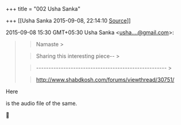 +++
title = "002 Usha Sanka"

+++
[[Usha Sanka	2015-09-08, 22:14:10 [Source](https://groups.google.com/g/samskrita/c/t3Gmd8s864Q)]]



2015-09-08 15:30 GMT+05:30 Usha Sanka \<[usha....@gmail.com]()\>:  

> 
> > 
> > 
> > Namaste >
> 
> > 
> > Sharing this interesting piece-- >
> 
> > 
> > ----------------------------------------------------- >
> 
> > 
> > <http://www.shabdkosh.com/forums/viewthread/30751/>  
> > 
> > 
> >   
> > 
> > 
> > 



Here

is the audio file of the same.







